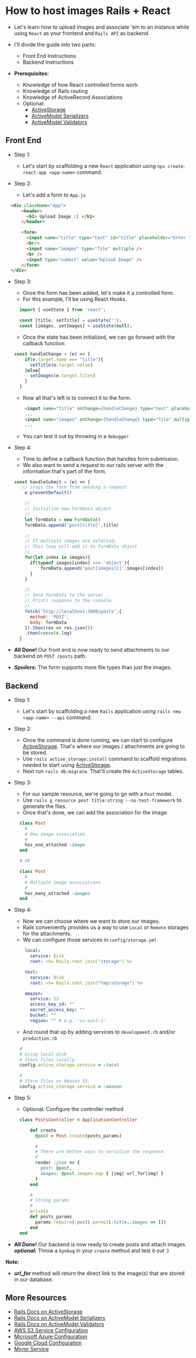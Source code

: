 # How to host images Rails + React
- Let's learn how to upload images and associate 'em to an instance while using `React` as your frontend and `Rails API` as backend.


- I'll divide the guide into two parts:
  - Front End Instructions
  - Backend Instructions


- **Prerequisites**:
  - Knowledge of how React controlled forms work
  - Knowledge of Rails routing
  - Knowledge of ActiveRecord Associations
  - Optional:
    - [ActiveStorage]
    - [ActiveModel Serializers]
    - [ActiveModel Validators]

## Front End

- Step 1:
  - Let's start by scaffolding a new `React` application using `npx create-react-app <app-name>` command.


- Step 2:
  - Let's add a form to `App.js`
```html
  <div className="App">
      <header>
        <h1> Upload Image :) </h1>
      </header>

      <form>
        <input name="title" type="text" id="title" placeholder="Enter title.." />
        <br/>
        <input name="images" type="file" multiple />
        <br />
        <input type="submit" value="Upload Image" />
      </form>
  </div>
```

- Step 3:
  - Once the form has been added, let's make it a controlled form.
  - For this example, I'll be using React Hooks.
  ```js
    import { useState } from 'react';

    const [title, setTitle] = useState('');
    const [images, setImages] = useState(null);
  ```
  - Once the state has been initialized, we can go forward with the callback function.
  ```js
  const handleChange = (e) => {
      if(e.target.name === "title"){
        setTitle(e.target.value)
      }else{
        setImages(e.target.files)
      }
    }
  ```
  - Now all that's left is to connect it to the form.
  ```html
      <input name="title" onChange={handleChange} type="text" placeholder="Enter title.." />
      ...
      <input name="images" onChange={handleChange} type="file" multiple />
      ...
  ```
  - You can test it out by throwing in a `debugger`

- Step 4:
  - Time to define a callback function that handles form submission.
  - We also want to send a request to our rails server with the information that's part of the form.
  ```js
  const handleSubmit = (e) => {
     // stops the form from sending a request
      e.preventDefault()

      //
      // Initialize new FormData object
      //
      let formData = new FormData()
      formData.append('post[title]',title)

      //
      // If multiple images are selected,
      // This loop will add it to FormData object
      //
      for(let index in images){
        if(typeof images[index] === 'object'){
            formData.append('post[images][]',images[index])
        }
      }

      //
      // Send FormData to the server
      // Prints response to the console.
      //
      fetch('http://localhost:3000/posts',{
        method: 'POST',
        body: formData
      }).then(res => res.json())
      .then(console.log)
    }
  ```

- **All Done!** Our front end is now ready to send attachments to our backend on `POST /posts` path.

- ***Spoilers:*** The form supports more file types than just the images.

## Backend

- Step 1:
  - Let's start by scaffolding a new `Rails` application using `rails new <app-name> --api` command.


- Step 2:
  - Once the command is done running, we can start to configure [ActiveStorage]. That's where our images / attachments are going to be stored.
  - Use `rails active_storage:install` command to scaffold migrations needed to start using [ActiveStorage].
  - Next run `rails db:migrate`. That'll create the `ActiveStorage` tables.


- Step 3:
  - For our sample resource, we're going to go with a `Post` model.
  - Use `rails g resource post title:string --no-test-framework` to generate the files.
  - Once that's done, we can add the association for the image.

  ```ruby
    class Post
      #
      # One image association
      #
      has_one_attached :image
    end

    # OR

    class Post
      #
      # Multiple image associations
      #
      has_many_attached :images
    end
  ```

- Step 4:
  - Now we can choose where we want to store our images.
  - Rails conveniently provides us a way to use `Local` or `Remote` storages for the attachments.
  - We can configure those services in `config/storage.yml`
  ```yml
      local:
        service: Disk
        root: <%= Rails.root.join("storage") %>

      test:
        service: Disk
        root: <%= Rails.root.join("tmp/storage") %>

      amazon:
        service: S3
        access_key_id: ""
        secret_access_key: ""
        bucket: ""
        region: "" # e.g. 'us-east-1'
  ```

  - And round that up by adding services to `development.rb` and/or `production.rb`
  ```ruby
    #
    # Using local disk
    # Store files locally.
    config.active_storage.service = :local

    #
    # Store files on Amazon S3.
    config.active_storage.service = :amazon
  ```

- Step 5:
  - Optional: Configure the controller method
  ```ruby
    class PostsController < ApplicationController

        def create
          @post = Post.create(posts_params)

          #
          # There are better ways to serialize the response
          #
          render :json => {
            post: @post,
            images: @post.images.map { |img| url_for(img) }
          }
        end

        #
        # Strong params
        #
        private
        def posts_params
          params.require(:post).permit(:title,:images => [])
        end
    end
  ```

- **All Done!** Our backend is now ready to create posts and attach images. ***optional:*** Throw a `byebug` in your `create` method and test it out :)

**Note:**
- ***url_for*** method will return the direct link to the image(s) that are stored in our database.

## More Resources
- [Rails Docs on ActiveStorage]
- [Rails Docs on ActiveModel Serializers]
- [Rails Docs on ActiveModel Validators]
- [AWS S3 Service Configuration]
- [Microsoft Azure Configuration]
- [Google Cloud Configuration]
- [Mirror Service]

[Rails Docs on ActiveStorage]: https://edgeguides.rubyonrails.org/active_storage_overview.html
[ActiveStorage]: https://edgeguides.rubyonrails.org/active_storage_overview.html
[Rails Docs on ActiveModel Serializers]: https://github.com/rails-api/active_model_serializers
[ActiveModel Serializers]: https://github.com/rails-api/active_model_serializers
[Rails Docs on ActiveModel Validators]: https://api.rubyonrails.org/v6.1.3.1/classes/ActiveModel/Validator.html
[ActiveModel Validators]: https://api.rubyonrails.org/v6.1.3.1/classes/ActiveModel/Validator.html
[AWS S3 Service Configuration]: https://edgeguides.rubyonrails.org/active_storage_overview.html#s3-service-amazon-s3-and-s3-compatible-apis
[Microsoft Azure Configuration]: https://edgeguides.rubyonrails.org/active_storage_overview.html#microsoft-azure-storage-service
[Google Cloud Configuration]: https://edgeguides.rubyonrails.org/active_storage_overview.html#google-cloud-storage-service
[Mirror Service]: https://edgeguides.rubyonrails.org/active_storage_overview.html#mirror-service
